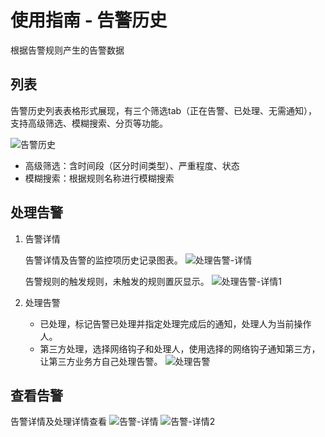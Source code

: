 # 使用指南 - 告警历史

根据告警规则产生的告警数据

## 列表

告警历史列表表格形式展现，有三个筛选tab（正在告警、已处理、无需通知），支持高级筛选、模糊搜索、分页等功能。

![告警历史](https://cdn.masastack.com/stack/doc/alert/alarmHistorys.png)

- 高级筛选：含时间段（区分时间类型）、严重程度、状态
- 模糊搜索：根据规则名称进行模糊搜索

## 处理告警

1. 告警详情

   告警详情及告警的监控项历史记录图表。
   ![处理告警-详情](https://cdn.masastack.com/stack/doc/alert/handleAlarm-details.png)

   告警规则的触发规则，未触发的规则置灰显示。
   ![处理告警-详情1](https://cdn.masastack.com/stack/doc/alert/handleAlarm-details2.png)

2. 处理告警
   - 已处理，标记告警已处理并指定处理完成后的通知，处理人为当前操作人。
   - 第三方处理，选择网络钩子和处理人，使用选择的网络钩子通知第三方，让第三方业务方自己处理告警。
   ![处理告警](https://cdn.masastack.com/stack/doc/alert/handleAlarm.png)

## 查看告警

告警详情及处理详情查看
![告警-详情](https://cdn.masastack.com/stack/doc/alert/alarm-detail.png)
![告警-详情2](https://cdn.masastack.com/stack/doc/alert/alarm-detail2.png)
